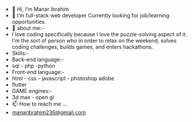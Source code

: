 - 👋 Hi, I’m Manar ibrahim
- 👀 I’m full-stack web developer  Currently looking for job/learning opportunities.
- 🌱 about me:-
- I love coding specifically because I love the puzzle-solving aspect of it. I'm the sort of person who in order to relax on the weekend, solves coding challenges, builds games, and enters hackathons.
- Skills:-
- Back-end language:-
- sql  -  php -python
- Front-end language:-
- html  - css   -   javascript   -  photoshop adobe
- flutter
- GAME engines:-
- 3d max -   open gl
- 📫 How to reach me ...
- manaribrahim236@gmail.com


